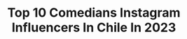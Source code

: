 ---
title: Top 10 Comedians Instagram Influencers In Chile In 2023
description: >-
  Find top comedians Instagram influencers in Chile in 2023. Most popular hashtags: #humor #comedia #comediante.
platform: Instagram
hits: 40
text_top: Analyze the most popular Instagram accounts on inBeat.
text_bottom: Our database aggregates 40 Instagram influencers like this in Chile for you to contact.
profiles:
  - username: "gloriabenavides_oficial"
    fullname: >-
      Gloria Benavides
    bio: >-
      Cantante y comediante. Fundadora de Jappening con Ja y Sábado Gigante como La Cuatro. 9 veces en Festival de Viña.
    location: "Chile"
    followers: 48732
    engagement: 391
    commentsToLikes: 0.069768
    id: ck5hhnfqf958d0i118z2t5ony
    verified: false
    hashtags: "#challengeaccepted, #womensupportingwomen"
  - username: "alisonmandel"
    fullname: >-
      Alison Mandel
    bio: >-
      Stand Up, Comediante, Guionista, Actriz 🇨🇱🎤🎙 #alisonmandel 🌟 alisoncaterina@gmail.com 🌟 @saproducciones.cl 🐈 Muamia 💙
    location: "Chile"
    followers: 958340
    engagement: 369
    commentsToLikes: 0.014366
    id: ck5hdhx1vnimo0i11c63cw6q1
    verified: true
    hashtags: "#cuidatedelameningitis, #adgsk, #amorpropio, #lovedays"
  - username: "pedroruminot"
    fullname: >-
      Pedro
    bio: >-
      Luchar hasta la morir. Comediante. Estudiante de Derecho. Consejero Fundación Oncológica. Contacto: eventos@pedroruminot.cl
    location: "Chile"
    followers: 581179
    engagement: 385
    commentsToLikes: 0.021007
    id: ck5zztalscdy70i14352so6qo
    verified: true
    hashtags: "#loprimeroquevoyaver, #disneyplus, #ad, #lovedays"
  - username: "eparonal"
    fullname: >-
      ronal Alvarado
    bio: >-
      El valenciano-ANO🇻🇪📍🇨🇱 Comediante, animador, creador de videos Contacto: ronalalvarado45@gmail.com
    location: "Chile"
    followers: 43714
    engagement: 692
    commentsToLikes: 0.203691
    id: ck6u9mnjqyen10j71huywfl6v
    verified: false
    hashtags: "#comedia, #bromasenlacalle, #venezolanosenperu, #santiagodechile"
  - username: "barceloficial"
    fullname: >-
      Juan Pablo Barceló ®️
    bio: >-
      COMEDIANTE Y ABOGADO, SI NO TE SACO DE LA CÁRCEL AL MENOS TE HAGO REÍR. POLÍTICAMENTE INCORRECTO SI ERES SENSIBLE Y ACOMPLEJADO NO ME SIGAS
    location: "Chile"
    followers: 273289
    engagement: 347
    commentsToLikes: 0.054362
    id: ck15qxrvx560y0i19l0viccrv
    verified: false
    hashtags: "#freebarceloficial, #panama, #panama507, #venezuela"
  - username: "juanpapintoss"
    fullname: >-
      juanpapintoss
    bio: >-
      Comediante🤣 Fotógrafo📷 Boludo🤦🏾‍♂️ Ex astronauta👨🏽‍🚀 La milanesa es la esencia de la vida🤤 Me compré él fideos más caro del coto Míralo acá 👇🏽👇🏽
    location: "Chile"
    followers: 21714
    engagement: 60
    commentsToLikes: 0.014728
    id: ck5zq5c9vtyor0i14oe1l99vo
    verified: false
    hashtags: "#comedia, #comediante, #risas, #humor"
  - username: "chamojung"
    fullname: >-
      Julio Jung Duvauchelle
    bio: >-
      Actor, comediante, director, papá de Matilda, papastro de Jose y Santi, loco x Tati #verdadesocultas #mcc #festivaldeolmue #llegolanana @chamotips
    location: "Chile"
    followers: 175614
    engagement: 195
    commentsToLikes: 0.061626
    id: ck5zjcbsahc9j0i14uayzaig8
    verified: true
    hashtags: "#placidodomingo, #fua, #contodosinopaque, #pundonor"
  - username: "remigioremedy"
    fullname: >-
      Remigio Remedy
    bio: >-
      Actor/ Comediante/ StandupComedy/Artista Marcial. remigio.remedy@gmail.com
    location: "Chile"
    followers: 35136
    engagement: 182
    commentsToLikes: 0.057911
    id: ck5q5quf6u5f80i110n6j15fz
    verified: false
    hashtags: "#training, #underarmour, #elquisco"
  - username: "tatianamolinaactriz"
    fullname: >-
      Tatiana Molina
    bio: >-
      Actriz chilena 🎭| Teatro 🎬|TV 💻👌Coach 🙋🎙️Comediante |Standup Sigue mi emprendimiento @casapan_casero
    location: "Chile"
    followers: 21122
    engagement: 246
    commentsToLikes: 0.105289
    id: ck0w1gj7bj8ha0i199vn1seic
    verified: false
    hashtags: "#tbt, #actrizchilena, #standup, #comediante"
  - username: "pameleiva"
    fullname: >-
      pamelitaleiva
    bio: >-
      Comediante... al parecer desde que nací♥️ Una loca con algo de estilo, que siempre camina con su cara hacia el sol ☀️ Fui a Olmue2020!
    location: "Chile"
    followers: 260398
    engagement: 123
    commentsToLikes: 0.021211
    id: ck0vz5bhn7dnz0i195zpyl1mj
    verified: true
    hashtags: "#solanxyomujer, #sola, #undurragaawars, #tbt"
---